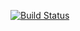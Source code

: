 [![Build Status](https://dev.azure.com/jesusdavid7/DemoProject/_apis/build/status/drjesusf.pipelines-dotnet-core)](https://dev.azure.com/jesusdavid7/DemoProject/_build/latest?definitionId=1)
